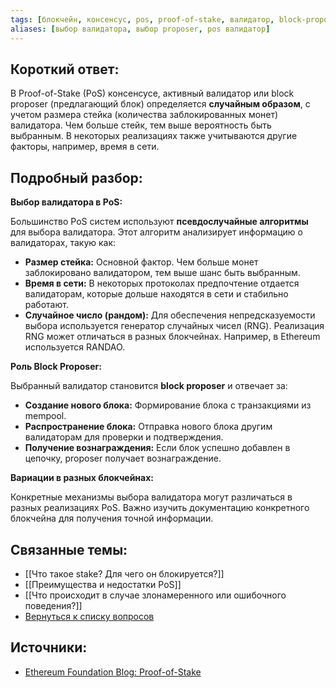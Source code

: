 ```yaml
---
tags: [блокчейн, консенсус, pos, proof-of-stake, валидатор, block-proposer]
aliases: [выбор валидатора, выбор proposer, pos валидатор]
---
```


## Короткий ответ:

В Proof-of-Stake (PoS) консенсусе, активный валидатор или block proposer (предлагающий блок) определяется **случайным образом**,  с учетом размера стейка (количества заблокированных монет) валидатора. Чем больше стейк, тем выше вероятность быть выбранным.  В некоторых реализациях также учитываются другие факторы, например, время в сети.

## Подробный разбор:

**Выбор валидатора в PoS:**

Большинство PoS систем используют **псевдослучайные алгоритмы** для выбора валидатора. Этот алгоритм  анализирует информацию о валидаторах, такую как:

* **Размер стейка:**  Основной фактор.  Чем больше монет заблокировано валидатором, тем выше шанс быть выбранным.
* **Время в сети:** В некоторых протоколах предпочтение отдается валидаторам, которые дольше находятся в сети и стабильно работают.
* **Случайное число (рандом):** Для обеспечения непредсказуемости выбора используется генератор случайных чисел (RNG).  Реализация RNG может отличаться в разных блокчейнах.  Например, в Ethereum используется RANDAO.  


**Роль Block Proposer:**

Выбранный валидатор становится **block proposer** и отвечает за:

* **Создание нового блока:**  Формирование блока с транзакциями из mempool.
* **Распространение блока:** Отправка нового блока другим валидаторам для проверки и подтверждения.
* **Получение вознаграждения:**  Если блок успешно добавлен в цепочку, proposer получает вознаграждение.


**Вариации в разных блокчейнах:**

Конкретные механизмы выбора валидатора могут различаться в разных реализациях PoS. Важно изучить документацию конкретного блокчейна для получения точной информации.

## Связанные темы:

* [[Что такое stake? Для чего он блокируется?]]
* [[Преимущества и недостатки PoS]]
* [[Что происходит в случае злонамеренного или ошибочного поведения?]]
* [Вернуться к списку вопросов](3.%20Список%20вопросов)


## Источники:

* [Ethereum Foundation Blog: Proof-of-Stake](https://ethereum.org/en/developers/docs/consensus-mechanisms/pos/)